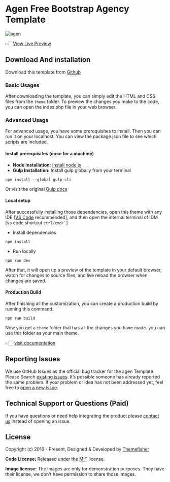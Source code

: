 # Agen Free Bootstrap Agency Template

![agen](https://demo.themefisher.com/thumbnails/agen.png)

👉🏻[View Live Preview](https://demo.themefisher.com/agen/)

<!-- download -->
## Download And installation

Download this template from [Github](https://github.com/themefisher/agen/archive/main.zip)

<!-- installation -->
### Basic Usages

After downloading the template, you can simply edit the HTML and CSS files from the `theme` folder. To preview the changes you make to the code, you can open the index.php file in your web browser.

### Advanced Usage

For advanced usage, you have some prerequisites to install. Then you can run it on your localhost. You can view the package.json file to see which scripts are included.

#### Install prerequisites (once for a machine)

* **Node Installation:** [Install node js](https://nodejs.org/en/download/)
* **Gulp Installation:** Install gulp globally from your terminal

```
npm install --global gulp-cli
```

Or visit the original [Gulp docs](https://gulpjs.com/docs/en/getting-started/quick-start)

#### Local setup

After successfully installing those dependencies, open this theme with any IDE [[VS Code](https://code.visualstudio.com/) recommended], and then open the internal terminal of IDM [vs code shortcut <code>ctrl/cmd+\`</code>]

* Install dependencies

```
npm install
```

* Run locally

```
npm run dev
```

After that, it will open up a preview of the template in your default browser, watch for changes to source files, and live reload the browser when changes are saved.

#### Production Build

After finishing all the customization, you can create a production build by running this command.

```
npm run build
```

Now you get a `theme` folder that has all the changes you have made. you can use this folder as your main theme.

👉🏻 [visit documentation](https://docs.themefisher.com/agen/)

<!-- reporting issue -->
## Reporting Issues

We use GitHub Issues as the official bug tracker for the agen Template. Please Search [existing issues](https://github.com/themefisher/agen/issues). It’s possible someone has already reported the same problem.
If your problem or idea has not been addressed yet, feel free to [open a new issue](https://github.com/themefisher/agen/issues).

<!-- support -->
## Technical Support or Questions (Paid)

If you have questions or need help integrating the product please [contact us](mailto:mehedi@themefisher.com) instead of opening an issue.

<!-- licence -->
## License

Copyright (c) 2016 - Present, Designed & Developed by [Themefisher](https://themefisher.com)

**Code License:** Released under the [MIT](https://github.com/themefisher/agen/blob/main/LICENSE) license.

**Image license:** The images are only for demonstration purposes. They have their license, we don't have permission to share those images.
